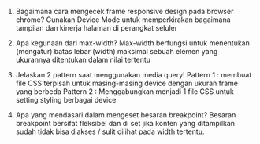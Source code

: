 1. Bagaimana cara mengecek frame responsive design pada browser chrome?
    Gunakan Device Mode untuk memperkirakan bagaimana tampilan dan kinerja halaman di perangkat seluler

2. Apa kegunaan dari max-width?
    Max-width berfungsi untuk menentukan (mengatur) batas lebar (width) maksimal sebuah elemen yang ukurannya ditentukan dalam nilai tertentu

3. Jelaskan 2 pattern saat menggunakan media query!
    Pattern 1 : membuat file CSS terpisah untuk masing-masing device dengan ukuran frame yang berbeda Pattern 2 : Menggabungkan menjadi 1 file CSS untuk setting styling berbagai device

4. Apa yang mendasari dalam mengeset besaran breakpoint?
    Besaran breakpoint bersifat fleksibel dan di set jika konten yang ditampilkan sudah tidak bisa diakses / sulit dilihat pada width tertentu.